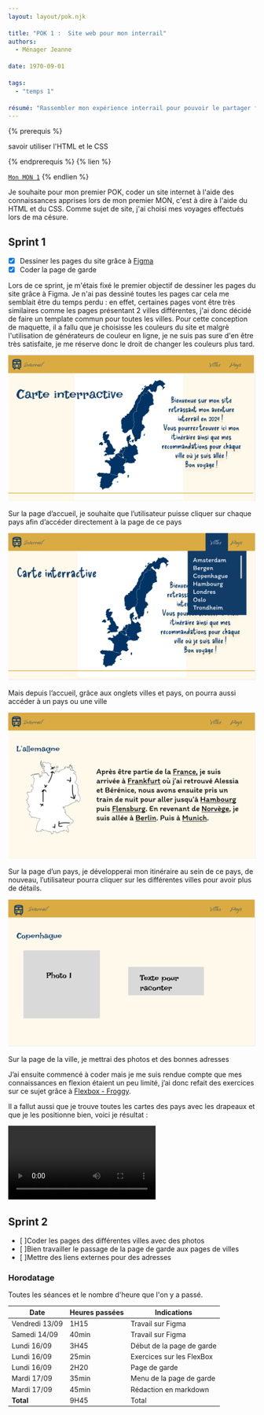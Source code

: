 ```yaml
---
layout: layout/pok.njk

title: "POK 1 :  Site web pour mon interrail"
authors:
  - Ménager Jeanne

date: 1970-09-01

tags:
  - "temps 1"

résumé: "Rassembler mon expérience interrail pour pouvoir le partager facilement."
---
```


{% prerequis %}

savoir utiliser l'HTML et le CSS

{% endprerequis %}
{% lien %}

[`Mon MON 1`](../../mon/temps-1.1/index.md)
{% endlien %}

Je souhaite pour mon premier POK, coder un site internet à l'aide des connaissances apprises lors de mon premier MON, c'est à dire à l'aide du HTML et du CSS. Comme sujet de site, j'ai choisi mes voyages effectués lors de ma césure.

## Sprint 1

- [x] Dessiner les pages du site grâce à [Figma](https://www.figma.com/fr-fr/?context=confirmLocalePref)
- [x] Coder la page de garde

Lors de ce sprint, je m'étais fixé le premier objectif de dessiner les pages du site grâce à Figma. Je n'ai pas dessiné toutes les pages car cela me semblait être du temps perdu : en effet, certaines pages vont être très similaires comme les pages présentant 2 villes différentes, j'ai donc décidé de faire un template commun pour toutes les villes. Pour cette conception de maquette, il a fallu que je choisisse les couleurs du site et malgrè l'utilisation de générateurs de couleur en ligne, je ne suis pas sure d'en être très satisfaite, je me réserve donc le droit de changer les couleurs plus tard.

![Page d’accueil faite sur Figma](./site1.png)

Sur la page d’accueil, je souhaite que l’utilisateur puisse cliquer sur chaque pays afin d’accéder directement à la page de ce pays

![Page d’accueil avec menu faite sur Figma](./site2.png)

Mais depuis l’accueil, grâce aux onglets villes et pays, on pourra aussi accéder à un pays ou une ville 

![Page de pays faite sur Figma](./site3.png)

Sur la page d’un pays, je développerai mon itinéraire au sein de ce pays, de nouveau, l’utilisateur pourra cliquer sur les différentes villes pour avoir plus de détails. 

![Page de pays faite sur Figma](./site4.png)

Sur la page de la ville, je mettrai des photos et des bonnes adresses


J’ai ensuite commencé à coder mais je me suis rendue compte que mes connaissances en flexion étaient un peu limité, j’ai donc refait des exercices sur ce sujet grâce à [Flexbox - Froggy](http://flexboxfroggy.com/#fr).

Il a fallut aussi que je trouve toutes les cartes des pays avec les drapeaux et que je les positionne bien, voici je résultat : 

<video controls autoplay loop>
  <source src="./video_de_mon_site.mp4" type="video/mp4"/>
</video>



## Sprint 2
- [ ]Coder les pages des différentes villes avec des photos 
- [ ]Bien travailler le passage de la page de garde aux pages de villes
- [ ]Mettre des liens externes pour des adresses 


### Horodatage

Toutes les séances et le nombre d'heure que l'on y a passé.

| Date | Heures passées | Indications |
| -------- | -------- |-------- |
| Vendredi 13/09  | 1H15  | Travail sur Figma |
| Samedi 14/09  | 40min  | Travail sur Figma |
| Lundi 16/09  | 3H45  | Début de la page de garde |
| Lundi 16/09  | 25min  | Exercices sur les FlexBox |
| Lundi 16/09  | 2H20  | Page de garde |
| Mardi 17/09  | 35min  | Menu de la page de garde |
| Mardi 17/09  | 45min | Rédaction en markdown |
| **Total**  | 9H45 | Total |


